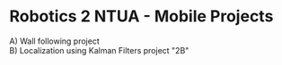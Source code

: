 # Robotics 2 NTUA - Mobile Projects
A) Wall following project  
B) Localization using Kalman Filters project "2B"
